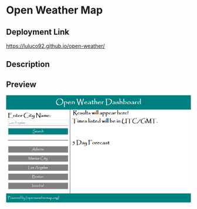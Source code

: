 # Open Weather Map
## Deployment Link
https://luluco92.github.io/open-weather/

## Description


## Preview
![Preview](assets/picture.png)

